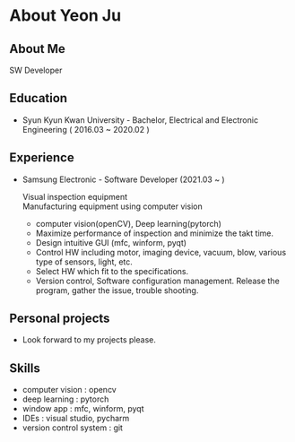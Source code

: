 # About Yeon Ju

## About Me

SW Developer

## Education

* Syun Kyun Kwan University - Bachelor, Electrical and Electronic Engineering \( 2016.03 ~ 2020.02 \)

## Experience

* Samsung Electronic - Software Developer \(2021.03 ~ \)

  Visual inspection equipment\
  Manufacturing equipment using computer vision

  * computer vision\(openCV\), Deep learning\(pytorch\)
  * Maximize performance of inspection and minimize the takt time.
  * Design intuitive GUI \(mfc, winform, pyqt\)
  * Control HW including motor, imaging device, vacuum, blow, various type of sensors, light, etc.
  * Select HW which fit to the specifications.
  * Version control, Software configuration management. Release the program, gather the issue, trouble shooting.

## Personal projects

* Look forward to my projects please.

## Skills

* computer vision : opencv
* deep learning : pytorch
* window app : mfc, winform, pyqt
* IDEs : visual studio, pycharm
* version control system : git

